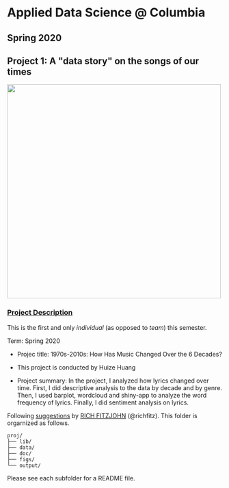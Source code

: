 # Applied Data Science @ Columbia
## Spring 2020
## Project 1: A "data story" on the songs of our times

<img src="figs/title1.jpeg" width="500">

### [Project Description](doc/)
This is the first and only *individual* (as opposed to *team*) this semester. 

Term: Spring 2020

+ Projec title: 1970s-2010s: How Has Music Changed Over the 6 Decades?
+ This project is conducted by Huize Huang

+ Project summary: In the project, I analyzed how lyrics changed over time. First, I did descriptive analysis to the data by decade and by genre. Then, I used barplot, wordcloud and shiny-app to analyze the word frequency of lyrics. Finally, I did sentiment analysis on lyrics.

Following [suggestions](http://nicercode.github.io/blog/2013-04-05-projects/) by [RICH FITZJOHN](http://nicercode.github.io/about/#Team) (@richfitz). This folder is orgarnized as follows.

```
proj/
├── lib/
├── data/
├── doc/
├── figs/
└── output/
```

Please see each subfolder for a README file.
